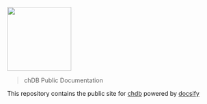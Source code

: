 <div align="left">
  <a href="https://doc.chdb.io">
    <img src="https://github.com/chdb-io/chdb/raw/main/docs/_static/snake-chdb.png" height="150">
  </a>
</div>

> chDB Public Documentation

This repository contains the public site for [chdb](https://doc.chdb.io) powered by [docsify](https://docsify.js.org/)

